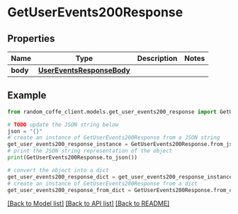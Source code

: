 # GetUserEvents200Response


## Properties

Name | Type | Description | Notes
------------ | ------------- | ------------- | -------------
**body** | [**UserEventsResponseBody**](UserEventsResponseBody.md) |  | 

## Example

```python
from random_coffe_client.models.get_user_events200_response import GetUserEvents200Response

# TODO update the JSON string below
json = "{}"
# create an instance of GetUserEvents200Response from a JSON string
get_user_events200_response_instance = GetUserEvents200Response.from_json(json)
# print the JSON string representation of the object
print(GetUserEvents200Response.to_json())

# convert the object into a dict
get_user_events200_response_dict = get_user_events200_response_instance.to_dict()
# create an instance of GetUserEvents200Response from a dict
get_user_events200_response_from_dict = GetUserEvents200Response.from_dict(get_user_events200_response_dict)
```
[[Back to Model list]](../README.md#documentation-for-models) [[Back to API list]](../README.md#documentation-for-api-endpoints) [[Back to README]](../README.md)


